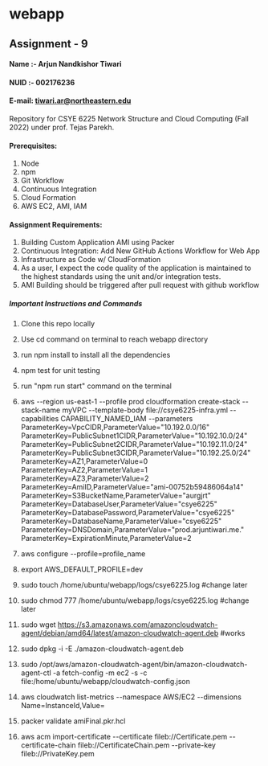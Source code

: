 # webapp

## Assignment - 9

#### Name :- Arjun Nandkishor Tiwari
#### NUID :- 002176236

#### E-mail: tiwari.ar@northeastern.edu 

Repository for CSYE 6225 Network Structure and Cloud Computing (Fall 2022) under prof. Tejas Parekh.




#### Prerequisites:
1. Node
2. npm
3. Git Workflow
4. Continuous Integration
5. Cloud Formation
6. AWS EC2, AMI, IAM
#### Assignment Requirements:


1. Building Custom Application AMI using Packer
2. Continuous Integration: Add New GitHub Actions Workflow for Web App
3. Infrastructure as Code w/ CloudFormation
4. As a user, I expect the code quality of the application is maintained to the highest standards using the unit and/or integration tests.
5. AMI Building should be triggered after pull request with github workflow
   

##### Important Instructions and Commands


1. Clone this repo locally 
2. Use cd command on terminal to reach webapp directory
3. run npm install to install all the dependencies
4. npm test for unit testing
5. run "npm run start" command on the terminal
6. aws --region us-east-1 --profile prod cloudformation create-stack --stack-name myVPC --template-body file://csye6225-infra.yml --capabilities CAPABILITY_NAMED_IAM --parameters ParameterKey=VpcCIDR,ParameterValue="10.192.0.0/16" ParameterKey=PublicSubnet1CIDR,ParameterValue="10.192.10.0/24" ParameterKey=PublicSubnet2CIDR,ParameterValue="10.192.11.0/24" ParameterKey=PublicSubnet3CIDR,ParameterValue="10.192.25.0/24" ParameterKey=AZ1,ParameterValue=0 ParameterKey=AZ2,ParameterValue=1 ParameterKey=AZ3,ParameterValue=2 ParameterKey=AmiID,ParameterValue="ami-00752b59486064a14" ParameterKey=S3BucketName,ParameterValue="aurgjrt" ParameterKey=DatabaseUser,ParameterValue="csye6225" ParameterKey=DatabasePassword,ParameterValue="csye6225" ParameterKey=DatabaseName,ParameterValue="csye6225" ParameterKey=DNSDomain,ParameterValue="prod.arjuntiwari.me." ParameterKey=ExpirationMinute,ParameterValue=2

7. aws configure --profile=profile_name
8. export AWS_DEFAULT_PROFILE=dev
9. sudo touch /home/ubuntu/webapp/logs/csye6225.log #change later
10. sudo chmod 777 /home/ubuntu/webapp/logs/csye6225.log #change later
11. sudo wget https://s3.amazonaws.com/amazoncloudwatch-agent/debian/amd64/latest/amazon-cloudwatch-agent.deb #works
12. sudo dpkg -i -E ./amazon-cloudwatch-agent.deb
13. sudo /opt/aws/amazon-cloudwatch-agent/bin/amazon-cloudwatch-agent-ctl -a fetch-config -m ec2 -s -c file:/home/ubuntu/webapp/cloudwatch-config.json
14. aws cloudwatch list-metrics --namespace AWS/EC2 --dimensions Name=InstanceId,Value=
15. packer validate amiFinal.pkr.hcl
16. aws acm import-certificate --certificate fileb://Certificate.pem --certificate-chain fileb://CertificateChain.pem --private-key fileb://PrivateKey.pem










